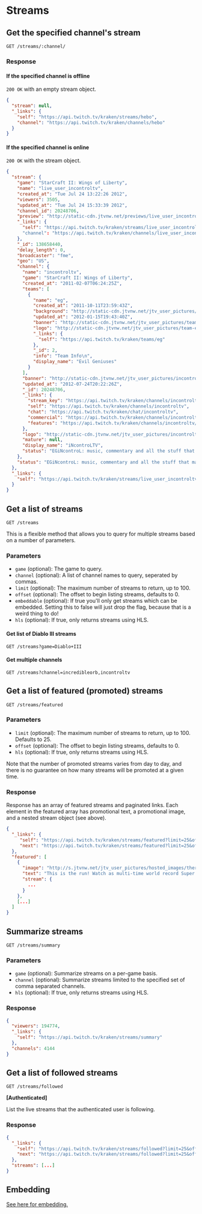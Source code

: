 # Streams

## Get the specified channel's stream

`GET /streams/:channel/`

### Response

#### If the specified channel is offline

`200 OK` with an empty stream object.

```json
{
  "stream": null,
  "_links": {
    "self": "https://api.twitch.tv/kraken/streams/hebo",
    "channel": "https://api.twitch.tv/kraken/channels/hebo"
  }
}
```

#### If the specified channel is online

`200 OK` with the stream object.

```json
{
  "stream": {
    "game": "StarCraft II: Wings of Liberty",
    "name": "live_user_incontroltv",
    "created_at": "Tue Jul 24 13:22:26 2012",
    "viewers": 3505,
    "updated_at": "Tue Jul 24 15:33:39 2012",
    "channel_id": 20248706,
    "preview": "http://static-cdn.jtvnw.net/previews/live_user_incontroltv-630x473.jpg",
    "_links": {
      "self": "https://api.twitch.tv/kraken/streams/live_user_incontroltv"
      "channel": "https://api.twitch.tv/kraken/channels/live_user_incontroltv"
    },
    "_id": 138658440,
    "delay_length": 0,
    "broadcaster": "fme",
    "geo": "US",
    "channel": {
      "name": "incontroltv",
      "game": "StarCraft II: Wings of Liberty",
      "created_at": "2011-02-07T06:24:25Z",
      "teams": [
        {
          "name": "eg",
          "created_at": "2011-10-11T23:59:43Z",
          "background": "http://static-cdn.jtvnw.net/jtv_user_pictures/team-eg-background_image-089a407eb59fe3b2.png",
          "updated_at": "2012-01-15T19:43:40Z",
          "banner": "http://static-cdn.jtvnw.net/jtv_user_pictures/team-eg-banner_image-8089b058e6ffe4cd-640x125.png",
          "logo": "http://static-cdn.jtvnw.net/jtv_user_pictures/team-eg-team_logo_image-53eaf029dad7d5c9-300x300.png",
          "_links": {
            "self": "https://api.twitch.tv/kraken/teams/eg"
          },
          "_id": 2,
          "info": "Team Info\n",
          "display_name": "Evil Geniuses"
        }
      ],
      "banner": "http://static-cdn.jtvnw.net/jtv_user_pictures/incontroltv-channel_header_image-612847bc6f091b50-640x125.jpeg",
      "updated_at": "2012-07-24T20:22:26Z",
      "_id": 20248706,
      "_links": {
        "stream_key": "https://api.twitch.tv/kraken/channels/incontroltv/stream_key",
        "self": "https://api.twitch.tv/kraken/channels/incontroltv",
        "chat": "https://api.twitch.tv/kraken/chat/incontroltv",
        "commercial": "https://api.twitch.tv/kraken/channels/incontroltv/commercial",
        "features": "https://api.twitch.tv/kraken/channels/incontroltv/features"
      },
      "logo": "http://static-cdn.jtvnw.net/jtv_user_pictures/incontroltv-profile_image--300x300.",
      "mature": null,
      "display_name": "iNcontroLTV",
      "status": "EGiNcontroL: music, commentary and all the stuff that makes rainbows and children possible"
    },
    "status": "EGiNcontroL: music, commentary and all the stuff that makes rainbows and children possible"
  },
  "_links": {
    "self": "https://api.twitch.tv/kraken/streams/live_user_incontroltv"
  }
}
```

## Get a list of streams <a id="streams"/>

`GET /streams`

This is a flexible method that allows you to query for multiple streams based on a number of parameters.

### Parameters

- `game` (optional): The game to query.
- `channel` (optional): A list of channel names to query, seperated by commas.
- `limit` (optional): The maximum number of streams to return, up to 100.
- `offset` (optional): The offset to begin listing streams, defaults to 0.
- `embeddable` (optional): If true you'll only get streams which can be embedded. Setting this to false will just drop the flag, because that is a weird thing to do!
- `hls` (optional): If true, only returns streams using HLS.

#### Get list of Diablo III streams

`GET /streams?game=Diablo+III`

#### Get multiple channels

`GET /streams?channel=incredibleorb,incontroltv`

## Get a list of featured (promoted) streams

`GET /streams/featured`

### Parameters

- `limit` (optional): The maximum number of streams to return, up to 100. Defaults to 25.
- `offset` (optional): The offset to begin listing streams, defaults to 0.
- `hls` (optional): If true, only returns streams using HLS.

Note that the number of promoted streams varies from day to day, and there is no guarantee on how many streams will be promoted at a given time.

### Response
    
Response has an array of featured streams and paginated links. Each element in the featured array has promotional text, a promotional image, and a nested stream object (see above).

```json
{
  "_links": {
     "self": "https://api.twitch.tv/kraken/streams/featured?limit=25&offset=0",
     "next": "https://api.twitch.tv/kraken/streams/featured?limit=25&offset=25"
  },
  "featured": [
    {
      "image": "http://s.jtvnw.net/jtv_user_pictures/hosted_images/therun.jpg",
      "text": "This is the run! Watch as multi-time world record Super Mario 64 gamer, Siglemic, pushes the N64 classic to its absolute limits.",
      "stream": {
        ...
      }
    },
    [...]
  ]
}
```
    
## Summarize streams  <a id="summary"/>

`GET /streams/summary`

### Parameters

- `game` (optional): Summarize streams on a per-game basis.
- `channel` (optional): Summarize streams limited to the specified set of comma separated channels.
- `hls` (optional): If true, only returns streams using HLS.

### Response

```json
{
  "viewers": 194774,
  "_links": {
    "self": "https://api.twitch.tv/kraken/streams/summary"
  },
  "channels": 4144
}
```

## Get a list of followed streams

`GET /streams/followed`

**[Authenticated]**

List the live streams that the authenticated user is following.


### Response

```json
{
  "_links": {
    "self": "https://api.twitch.tv/kraken/streams/followed?limit=25&offset=0",
    "next": "https://api.twitch.tv/kraken/streams/followed?limit=25&offset=25"
  },
  "streams": [...]
}
```

## Embedding

[See here for embedding.][embedding]

[embedding]: /embedding.md#embedding-streams-vods-and-chat
